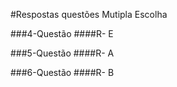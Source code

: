 #Respostas questões Mutipla Escolha

###4-Questão
####R- E

###5-Questão
####R- A

###6-Questão
####R- B
